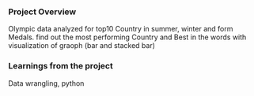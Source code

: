 ### Project Overview

 Olympic data analyzed  for top10 Country in summer, winter and form Medals. find out the most performing Country and Best in the words with visualization of graoph (bar and stacked bar)


### Learnings from the project

 Data wrangling, python


